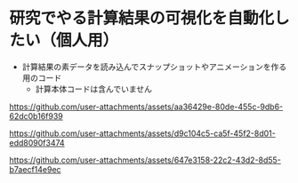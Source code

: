 # 研究でやる計算結果の可視化を自動化したい（個人用）
- 計算結果の素データを読み込んでスナップショットやアニメーションを作る用のコード
  - 計算本体コードは含んでいません

https://github.com/user-attachments/assets/aa36429e-80de-455c-9db6-62dc0b16f939

https://github.com/user-attachments/assets/d9c104c5-ca5f-45f2-8d01-edd8090f3474

https://github.com/user-attachments/assets/647e3158-22c2-43d2-8d55-b7aecf14e9ec

